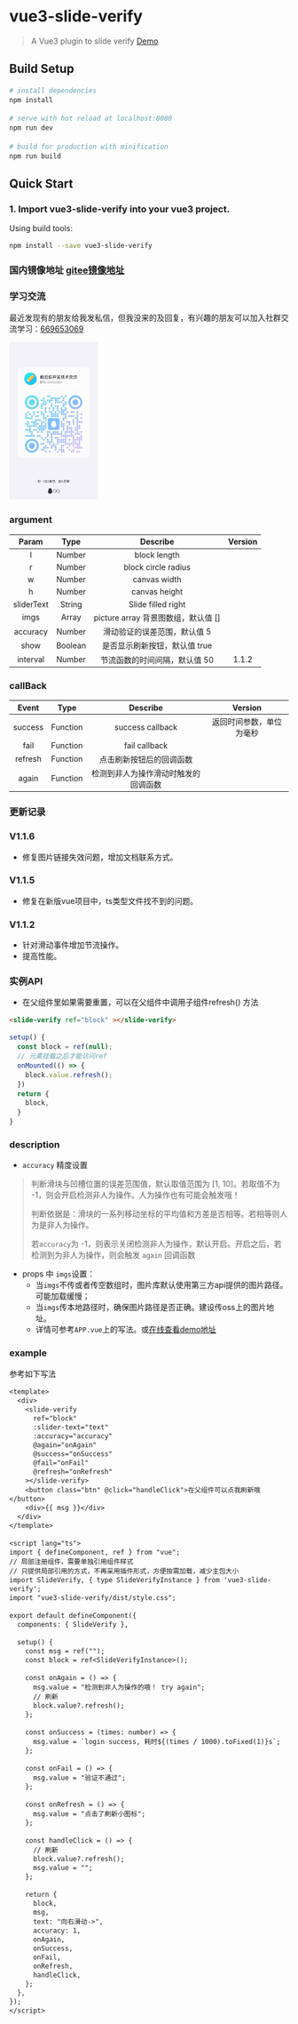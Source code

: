# vue3-slide-verify

> A Vue3 plugin to slide verify [Demo](https://monoplasty.github.io/vue3-slide-verify/)

## Build Setup

``` bash
# install dependencies
npm install

# serve with hot reload at localhost:8080
npm run dev

# build for production with minification
npm run build
```
## Quick Start

###  1. Import vue3-slide-verify into your vue3 project.

Using build tools:

```bash
npm install --save vue3-slide-verify
```

### 国内镜像地址 [gitee镜像地址](https://gitee.com/monoplasty/vue3-slide-verify)

### 学习交流

最近发现有的朋友给我发私信，但我没来的及回复，有兴趣的朋友可以加入社群交流学习：[669653069](http://qm.qq.com/cgi-bin/qm/qr?_wv=1027&k=GiifeVV_d3tA9sENmnilLUIIpr9JjQZ2&authKey=aQltsCgUSq0%2F5Yw8NpF%2B2Iz52DPpYFH2hJmH4I%2Fle1S%2FgnGl68QMiV6NGpxkXrcY&noverify=0&group_code=669653069) 

<img src="./src/assets/669653069.jpg" alt="官方社区" width="160" />

### argument

| Param | Type | Describe | Version |
| :------: | :------: | :------: | :-----: |
| l | Number | block length | |
| r | Number | block circle radius | |
| w | Number | canvas width | |
| h | Number | canvas height | |
| sliderText | String | Slide filled right |  |
| imgs | Array | picture array 背景图数组，默认值 [] |  |
| accuracy | Number | 滑动验证的误差范围，默认值 5 |  |
| show | Boolean | 是否显示刷新按钮，默认值 true |  |
| interval | Number | 节流函数的时间间隔，默认值 50 | 1.1.2 |

### callBack

| Event | Type | Describe | Version |
| :------: | :------: | :------: | :-----: |
| success | Function | success callback | 返回时间参数，单位为毫秒 |
| fail | Function | fail callback | |
| refresh | Function | 点击刷新按钮后的回调函数 | |
| again | Function | 检测到非人为操作滑动时触发的回调函数 |  |

### 更新记录
### V1.1.6
- 修复图片链接失效问题，增加文档联系方式。

### V1.1.5
- 修复在新版vue项目中，ts类型文件找不到的问题。

### V1.1.2
- 针对滑动事件增加节流操作。
- 提高性能。

### 实例API
- 在父组件里如果需要重置，可以在父组件中调用子组件refresh() 方法
```html
<slide-verify ref="block" ></slide-verify>
```
```javascript
setup() {
  const block = ref(null);
  // 元素挂载之后才能访问ref
  onMounted(() => {
    block.value.refresh();
  })
  return {
    block,
  }
}
```

### description
- `accuracy` 精度设置
> 判断滑块与凹槽位置的误差范围值，默认取值范围为 [1, 10]。若取值不为 -1，则会开启检测非人为操作。人为操作也有可能会触发哦！
>
> 判断依据是：滑块的一系列移动坐标的平均值和方差是否相等。若相等则人为是非人为操作。
>
> 若`accuracy`为 -1，则表示关闭检测非人为操作，默认开启。开启之后，若检测到为非人为操作，则会触发 `again` 回调函数

- props 中 `imgs`设置：
  - 当`imgs`不传或者传空数组时，图片库默认使用第三方api提供的图片路径。可能加载缓慢；
  - 当`imgs`传本地路径时，确保图片路径是否正确。建设传oss上的图片地址。
  - 详情可参考`APP.vue`上的写法。或[在线查看demo地址](https://monoplasty.github.io/vue3-slide-verify/)

### example
参考如下写法
```vue
<template>
  <div>
    <slide-verify
      ref="block"
      :slider-text="text"
      :accuracy="accuracy"
      @again="onAgain"
      @success="onSuccess"
      @fail="onFail"
      @refresh="onRefresh"
    ></slide-verify>
    <button class="btn" @click="handleClick">在父组件可以点我刷新哦</button>
    <div>{{ msg }}</div>
  </div>
</template>

<script lang="ts">
import { defineComponent, ref } from "vue";
// 局部注册组件，需要单独引用组件样式
// 只提供局部引用的方式，不再采用插件形式，方便按需加载，减少主包大小
import SlideVerify, { type SlideVerifyInstance } from 'vue3-slide-verify';
import "vue3-slide-verify/dist/style.css";

export default defineComponent({
  components: { SlideVerify },

  setup() {
    const msg = ref("");
    const block = ref<SlideVerifyInstance>();

    const onAgain = () => {
      msg.value = "检测到非人为操作的哦！ try again";
      // 刷新
      block.value?.refresh();
    };

    const onSuccess = (times: number) => {
      msg.value = `login success, 耗时${(times / 1000).toFixed(1)}s`;
    };

    const onFail = () => {
      msg.value = "验证不通过";
    };

    const onRefresh = () => {
      msg.value = "点击了刷新小图标";
    };

    const handleClick = () => {
      // 刷新
      block.value?.refresh();
      msg.value = "";
    };

    return {
      block,
      msg,
      text: "向右滑动->",
      accuracy: 1,
      onAgain,
      onSuccess,
      onFail,
      onRefresh,
      handleClick,
    };
  },
});
</script>
```
